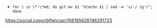 - `for i in \*-\*md; do git mv $i "$(echo $i | sed -e 's/-/ /g')"; done`

https://social.coop/@flancian/106195626746291723